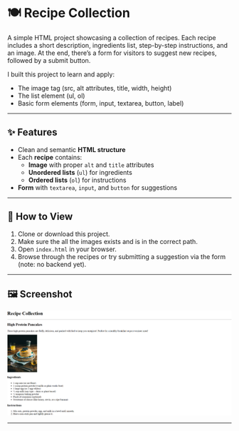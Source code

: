 # 🍽️ Recipe Collection

A simple HTML project showcasing a collection of recipes. Each recipe includes a short description, ingredients list, step-by-step instructions, and an image. At the end, there’s a form for visitors to suggest new recipes, followed by a submit button.

I built this project to learn and apply:

- The image tag (src, alt attributes, title, width, height)
- The list element (ul, ol)
- Basic form elements (form, input, textarea, button, label)

---

## ✨ Features

- Clean and semantic **HTML structure**
- Each **recipe** contains:
  - **Image** with proper `alt` and `title` attributes
  - **Unordered lists** (`ul`) for ingredients
  - **Ordered lists** (`ol`) for instructions
- **Form** with `textarea`, `input`, and `button` for suggestions

---

## 🚀 How to View

1. Clone or download this project.
2. Make sure the all the images exists and is in the correct path.
3. Open `index.html` in your browser.
4. Browse through the recipes or try submitting a suggestion via the form (note: no backend yet).

---

## 🖼️ Screenshot

![alt text](screenshot.png)

---
